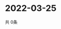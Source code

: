 # 2022-03-25
  共 0条

  <!-- BEGIN -->
  <!-- 最后更新时间Fri Mar 25 2022 20:06:33 GMT+0000 (Coordinated Universal Time) -->
  
  <!-- END -->
  
  